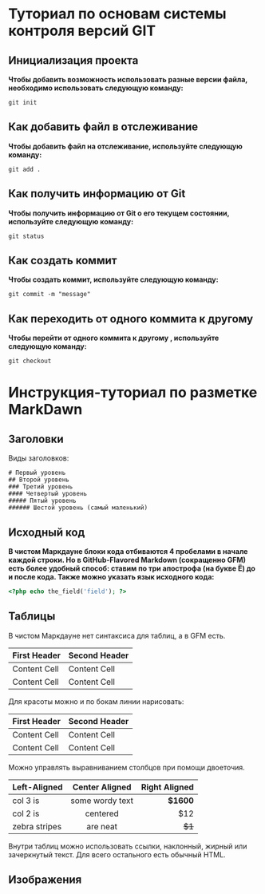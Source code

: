 # Туториал по основам системы контроля версий GIT



## Инициализация проекта
**Чтобы добавить возможность использовать разные версии файла, необходимо использовать следующую команду:**

```fix
git init
```

## Как добавить файл в отслеживание
**Чтобы добавить файл на отслеживание, используйте следующую команду:**

```
git add .
```

## Как получить информацию от Git
**Чтобы получить информацию от Git о его текущем состоянии, используйте следующую команду:**

```
git status
```

## Как создать коммит
**Чтобы создать коммит, используйте следующую команду:**

```
git commit -m "message"
```

## Как переходить от одного коммита к другому
**Чтобы перейти от одного коммита к другому , используйте следующую команду:**

```
git checkout
```

# Инструкция-туториал  по разметке MarkDawn


## Заголовки

Виды заголовков:

```
# Первый уровень
## Второй уровень
### Третий уровень
#### Четвертый уровень
##### Пятый уровень
###### Шестой уровень (самый маленький)
```

## Исходный код
**В чистом Маркдауне блоки кода отбиваются 4 пробелами в
начале каждой строки.
Но в GitHub-Flavored Markdown (сокращенно GFM) есть
более удобный способ: ставим по три апострофа (на букве
Ё) до и после кода. Также можно указать язык исходного
кода:**

```php
<?php echo the_field('field'); ?>
```

## Таблицы
В чистом Маркдауне нет синтаксиса для таблиц, а в GFM
есть.

First Header | Second Header
------------- | -------------
Content Cell | Content Cell
Content Cell | Content Cell

Для красоты можно и по бокам линии нарисовать:

| First Header | Second Header |
| ------------- | ------------- |
| Content Cell | Content Cell |
| Content Cell | Content Cell |

Можно управлять выравниванием столбцов при помощи
двоеточия.

| Left-Aligned | Center Aligned | Right Aligned |
|:------------- |:---------------:| -------------:|
| col 3 is | some wordy text | **$1600** |
| col 2 is | centered | $12 |
| zebra stripes | are neat | ~~$1~~ |

Внутри таблиц можно использовать ссылки, наклонный, жирный или зачеркнутый текст.
Для всего остального есть обычный HTML.


## Изображения